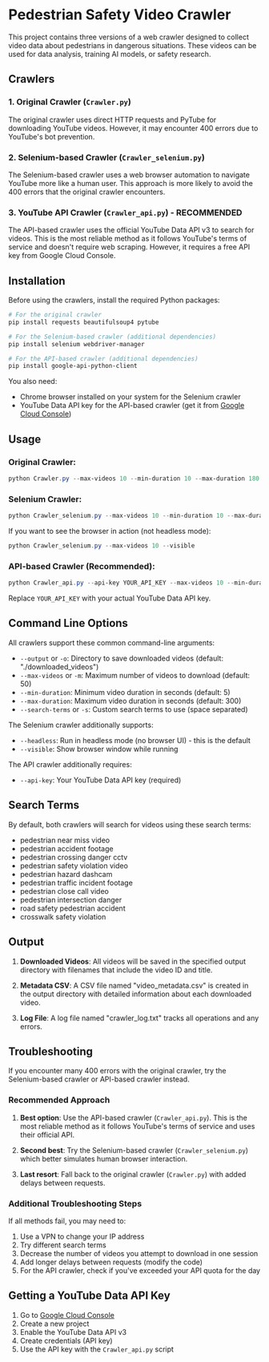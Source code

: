 # Pedestrian Safety Video Crawler

This project contains three versions of a web crawler designed to collect video data about pedestrians in dangerous situations. These videos can be used for data analysis, training AI models, or safety research.

## Crawlers

### 1. Original Crawler (`Crawler.py`)

The original crawler uses direct HTTP requests and PyTube for downloading YouTube videos. However, it may encounter 400 errors due to YouTube's bot prevention.

### 2. Selenium-based Crawler (`Crawler_selenium.py`)

The Selenium-based crawler uses a web browser automation to navigate YouTube more like a human user. This approach is more likely to avoid the 400 errors that the original crawler encounters.

### 3. YouTube API Crawler (`Crawler_api.py`) - RECOMMENDED

The API-based crawler uses the official YouTube Data API v3 to search for videos. This is the most reliable method as it follows YouTube's terms of service and doesn't require web scraping. However, it requires a free API key from Google Cloud Console.

## Installation

Before using the crawlers, install the required Python packages:

```bash
# For the original crawler
pip install requests beautifulsoup4 pytube

# For the Selenium-based crawler (additional dependencies)
pip install selenium webdriver-manager

# For the API-based crawler (additional dependencies)
pip install google-api-python-client
```

You also need:
- Chrome browser installed on your system for the Selenium crawler
- YouTube Data API key for the API-based crawler (get it from [Google Cloud Console](https://console.cloud.google.com/))

## Usage

### Original Crawler:

```powershell
python Crawler.py --max-videos 10 --min-duration 10 --max-duration 180
```

### Selenium Crawler:

```powershell
python Crawler_selenium.py --max-videos 10 --min-duration 10 --max-duration 180
```

If you want to see the browser in action (not headless mode):

```powershell
python Crawler_selenium.py --max-videos 10 --visible
```

### API-based Crawler (Recommended):

```powershell
python Crawler_api.py --api-key YOUR_API_KEY --max-videos 10 --min-duration 10 --max-duration 180
```

Replace `YOUR_API_KEY` with your actual YouTube Data API key.

## Command Line Options

All crawlers support these common command-line arguments:

- `--output` or `-o`: Directory to save downloaded videos (default: "./downloaded_videos")
- `--max-videos` or `-m`: Maximum number of videos to download (default: 50)
- `--min-duration`: Minimum video duration in seconds (default: 5)
- `--max-duration`: Maximum video duration in seconds (default: 300)
- `--search-terms` or `-s`: Custom search terms to use (space separated)

The Selenium crawler additionally supports:

- `--headless`: Run in headless mode (no browser UI) - this is the default
- `--visible`: Show browser window while running

The API crawler additionally requires:

- `--api-key`: Your YouTube Data API key (required)

## Search Terms

By default, both crawlers will search for videos using these search terms:
- pedestrian near miss video
- pedestrian accident footage
- pedestrian crossing danger cctv
- pedestrian safety violation video
- pedestrian hazard dashcam
- pedestrian traffic incident footage
- pedestrian close call video
- pedestrian intersection danger
- road safety pedestrian accident
- crosswalk safety violation

## Output

1. **Downloaded Videos**: All videos will be saved in the specified output directory with filenames that include the video ID and title.

2. **Metadata CSV**: A CSV file named "video_metadata.csv" is created in the output directory with detailed information about each downloaded video.

3. **Log File**: A log file named "crawler_log.txt" tracks all operations and any errors.

## Troubleshooting

If you encounter many 400 errors with the original crawler, try the Selenium-based crawler or API-based crawler instead.

### Recommended Approach

1. **Best option**: Use the API-based crawler (`Crawler_api.py`). This is the most reliable method as it follows YouTube's terms of service and uses their official API.

2. **Second best**: Try the Selenium-based crawler (`Crawler_selenium.py`) which better simulates human browser interaction.

3. **Last resort**: Fall back to the original crawler (`Crawler.py`) with added delays between requests.

### Additional Troubleshooting Steps

If all methods fail, you may need to:
1. Use a VPN to change your IP address
2. Try different search terms
3. Decrease the number of videos you attempt to download in one session
4. Add longer delays between requests (modify the code)
5. For the API crawler, check if you've exceeded your API quota for the day

## Getting a YouTube Data API Key

1. Go to [Google Cloud Console](https://console.cloud.google.com/)
2. Create a new project
3. Enable the YouTube Data API v3
4. Create credentials (API key)
5. Use the API key with the `Crawler_api.py` script
